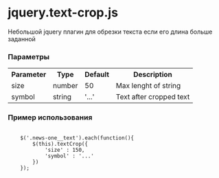 <h1>jquery.text-crop.js</h1>

<p>Небольшой jquery плагин для обрезки текста если его длина больше заданной</p>

<h3>Параметры</h3>

<table>
    <tr>
        <th>Parameter</th>
        <th>Type</th>
        <th>Default</th>
        <th>Description</th>
    </tr>
    <tr>
        <td>size</td>
        <td>number</td>
        <td>50</td>
        <td>Max lenght of string</td>
    </tr>
    <tr>
        <td>symbol</td>
        <td>string</td>
        <td>'...'</td>
        <td>Text after cropped text</td>
    </tr>
</table>

<h3>Пример использования</h3>
<code>
    $('.news-one__text').each(function(){
        $(this).textCrop({
            'size' : 150,
            'symbol' : '...'
        })
    });
</code>